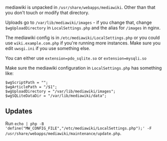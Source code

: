 mediawiki is unpacked in `/usr/share/webapps/mediawiki`. Other than that you don't touch or modify that directory.

Uploads go to `/var/lib/mediawiki/images` - if you change that, change `$wgUploadDirectory` in `LocalSettings.php` and
the alias for `/images` in nginx.

The mediawiki config is in `/etc/mediawiki/LocalSettings.php` or you could use `wiki.example.com.php` if you're running more
instances. Make sure you edit `uwsgi.ini` if you use something else.

You can either use `extension=pdo_sqlite.so` or `extension=mysqli.so`

Make sure the mediawiki configuration in `LocalSettings.php` has something like:
```
$wgScriptPath = "";
$wgArticlePath = "/$1";
$wgUploadDirectory = "/var/lib/mediawiki/images";
$wgSQLiteDataDir = "/var/lib/mediawiki/data";
```

## Updates

Run `echo | php -B 'define("MW_CONFIG_FILE","/etc/mediawiki/LocalSettings.php");' -F /usr/share/webapps/mediawiki/maintenance/update.php`.
